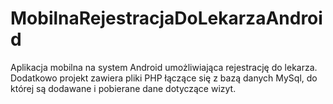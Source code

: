 # MobilnaRejestracjaDoLekarzaAndroid
Aplikacja mobilna na system Android umożliwiająca rejestrację do lekarza. Dodatkowo projekt zawiera pliki PHP łączące się z bazą danych MySql, do której są dodawane i pobierane dane dotyczące wizyt.
